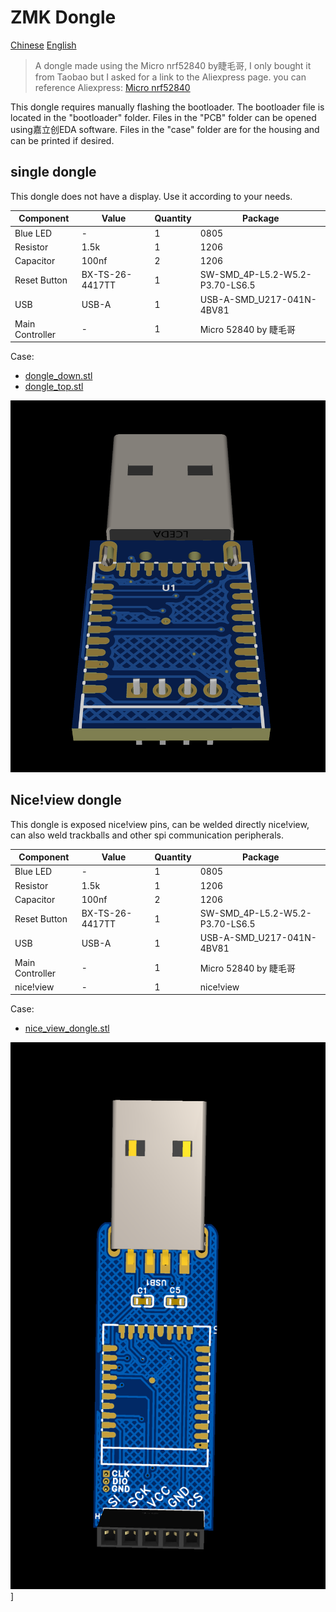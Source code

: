 # ZMK Dongle

[Chinese](README.md)
[English](README_en.md)

> A dongle made using the Micro nrf52840 by睫毛哥, I only bought it from Taobao but I asked for a link to the Aliexpress page. you can reference
> Aliexpress: [Micro nrf52840](https://vi.aliexpress.com/item/1005007859027151.html?gatewayAdapt=glo2vnm)

This dongle requires manually flashing the bootloader. The bootloader file is located in the "bootloader" folder. Files in the "PCB" folder can be opened using嘉立创EDA software. Files in the "case" folder are for the housing and can be printed if desired.

## single dongle

This dongle does not have a display. Use it according to your needs.

| Component | Value | Quantity | Package |
|-----------|-------|----------|---------|
| Blue LED  | -     | 1        | 0805    |
| Resistor  | 1.5k  | 1        | 1206    |
| Capacitor | 100nf | 2        | 1206    |
| Reset Button | BX-TS-26-4417TT | 1 | SW-SMD_4P-L5.2-W5.2-P3.70-LS6.5 |
| USB       | USB-A | 1        | USB-A-SMD_U217-041N-4BV81 |
| Main Controller | - | 1 | Micro 52840 by 睫毛哥 |

Case:

- [dongle_down.stl](case/dongle_down.stl)
- [dongle_top.stl](case/dongle_top.stl)

![dongle](image/dongle.png)

## Nice!view dongle

This dongle is exposed nice!view pins, can be welded directly nice!view, can also weld trackballs and other spi communication peripherals.

| Component | Value | Quantity | Package |
|-----------|-------|----------|---------|
| Blue LED  | -     | 1        | 0805    |
| Resistor  | 1.5k  | 1        | 1206    |
| Capacitor | 100nf | 2        | 1206    |
| Reset Button | BX-TS-26-4417TT | 1 | SW-SMD_4P-L5.2-W5.2-P3.70-LS6.5 |
| USB       | USB-A | 1        | USB-A-SMD_U217-041N-4BV81 |
| Main Controller | - | 1 | Micro 52840 by 睫毛哥 |
| nice!view | - | 1 | nice!view |

Case:

- [nice_view_dongle.stl](case/nice_view_dongle.stl)

![nice_view_dongle](image/nice_view_dongle.png)]

